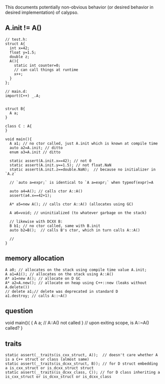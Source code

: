 This documents potentially non-obvious behavior (or desired behavior in desired implementation) of calypso.

## A.init != A()

```
// test.h:
struct A{
  int x=42;
  float y=1.5;
  double z;
  A(){
    static int counter=0;
    // can call things at runtime
    x++;
  }
};

// main.d:
import(C++) _.A;


struct B{
  A a;
}

class C : A{
}

void main(){
  A a1; // no ctor called, just A.init which is known at compile time
  auto a2=A.init; // ditto
  enum a3=A.init // ditto
  
  static assert(A.init.x==42); // not 0
  static assert(A.init.y==1.5); // not float.NaN
  static assert(A.init.z==double.NaN);  // because no initializer in `A.z`
  
  // `auto a=expr;` is identical to `A a=expr;` when typeof(expr)=A
  
  auto a4=A(); // calls ctor A::A()
  assert(a4.x==42+1);
  
  A* a5=new A(); // calls ctor A::A() (allocates using GC)

  A a6=void; // uninitialized (to whatever garbage on the stack)
  
  // likewise with DCXX B:
  B b1; // no ctor called, same with B.init
  auto b2=B();  // calls B's ctor, which in turn calls A::A()
  
  // 
}
```

## memory allocation
```
A a0; // allocates on the stack using compile time value A.init;
A a1=A1(); // allocates on the stack using A::A()
A* a1=new A(); // allocate on D GC
A* a2=A.new(); // allocate on heap using C++::new (leaks without A.delete())
// delete a1;// delete was deprecated in standard D
a1.destroy; // calls A::~A()
```

## question
void main(){
  {
    A a; // A::A() not called
  } // upon exiting scope, is A::~A() called?
}

## traits
```
static assert(__traits(is_cxx_struct, A));  // doesn't care whether A is a C++ struct or class (almost same)
static assert(__traits(is_dcxx_struct, B)); // for D struct embedding a is_cxx_struct or is_dcxx_struct struct
static assert(__traits(is_dcxx_class, C)); // for D class inheriting a is_cxx_struct or is_dcxx_struct or is_dcxx_class
```

